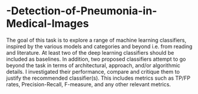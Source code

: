 # -Detection-of-Pneumonia-in-Medical-Images
The goal of this task is to explore a range of machine learning classifiers, inspired by the various models and categories and beyond i.e. from reading and literature. At least two of the deep learning classifiers should be included as baselines. In addition, two proposed classifiers attempt to go beyond the task in terms of architectural, approach, and/or algorithmic details. I investigated their performance, compare and critique them to justify the recommended classifier(s). This includes metrics such as TP/FP rates, Precision-Recall, F-measure, and any other relevant metrics.

